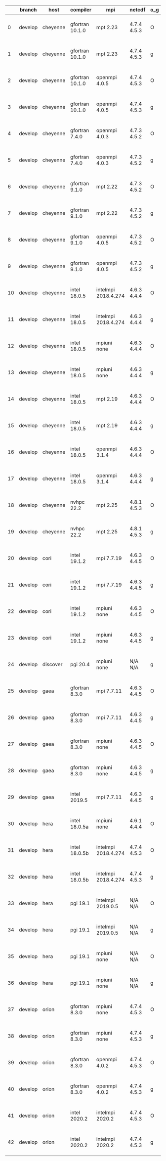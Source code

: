 |    | branch   | host     | compiler        | mpi                 | netcdf      | o_g   | os     | build   | u_pass   | u_fail   | s_pass   | s_fail   | e_pass   | e_fail   |   nuopc_pass |   nuopc_fail | artifacts_hash                                                                                                                                                 | modified                  |
|----|----------|----------|-----------------|---------------------|-------------|-------|--------|---------|----------|----------|----------|----------|----------|----------|--------------|--------------|----------------------------------------------------------------------------------------------------------------------------------------------------------------|---------------------------|
|  0 | develop  | cheyenne | gfortran 10.1.0 | mpt 2.23            | 4.7.4 4.5.3 | O     | Linux  | pass    | 13782    | 0        | 49       | 0        | 80       | 0        |           50 |            0 | [artifacts](https://github.com/esmf-org/esmf-test-artifacts/tree/68d2591d766f87566ed9f5059a6cd45d215a6134/develop/cheyenne/gfortran/10.1.0/O/mpt/2.23)         | 2022-07-20 02:57:46 -0600 |
|  1 | develop  | cheyenne | gfortran 10.1.0 | mpt 2.23            | 4.7.4 4.5.3 | g     | Linux  | pass    | 13782    | 0        | 49       | 0        | 80       | 0        |           50 |            0 | [artifacts](https://github.com/esmf-org/esmf-test-artifacts/tree/d39755ebb57044d0161880b5a11aa069a2d10563/develop/cheyenne/gfortran/10.1.0/g/mpt/2.23)         | 2022-07-20 03:09:53 -0600 |
|  2 | develop  | cheyenne | gfortran 10.1.0 | openmpi 4.0.5       | 4.7.4 4.5.3 | O     | Linux  | pass    | 13782    | 0        | 49       | 0        | 80       | 0        |           50 |            0 | [artifacts](https://github.com/esmf-org/esmf-test-artifacts/tree/69a404f71706f2e616b94713b513125e0b7205bb/develop/cheyenne/gfortran/10.1.0/O/openmpi/4.0.5)    | 2022-07-20 03:04:25 -0600 |
|  3 | develop  | cheyenne | gfortran 10.1.0 | openmpi 4.0.5       | 4.7.4 4.5.3 | g     | Linux  | pass    | 13782    | 0        | 49       | 0        | 80       | 0        |           50 |            0 | [artifacts](https://github.com/esmf-org/esmf-test-artifacts/tree/b74a608a0fe6838d6c91a12b764e6cce0a4edfce/develop/cheyenne/gfortran/10.1.0/g/openmpi/4.0.5)    | 2022-07-20 03:16:34 -0600 |
|  4 | develop  | cheyenne | gfortran 7.4.0  | openmpi 4.0.3       | 4.7.3 4.5.2 | O     | Linux  | pass    | 13782    | 0        | 49       | 0        | 80       | 0        |           50 |            0 | [artifacts](https://github.com/esmf-org/esmf-test-artifacts/tree/65b01477d162b3c7c792230f2d76af9346c9fdde/develop/cheyenne/gfortran/7.4.0/O/openmpi/4.0.3)     | 2022-07-20 03:00:48 -0600 |
|  5 | develop  | cheyenne | gfortran 7.4.0  | openmpi 4.0.3       | 4.7.3 4.5.2 | g     | Linux  | pass    | 13782    | 0        | 49       | 0        | 80       | 0        |           50 |            0 | [artifacts](https://github.com/esmf-org/esmf-test-artifacts/tree/a826d4728c1431e0107a79bed49ad4a965535c05/develop/cheyenne/gfortran/7.4.0/g/openmpi/4.0.3)     | 2022-07-20 03:14:11 -0600 |
|  6 | develop  | cheyenne | gfortran 9.1.0  | mpt 2.22            | 4.7.3 4.5.2 | O     | Linux  | pass    | 13782    | 0        | 49       | 0        | 80       | 0        |           50 |            0 | [artifacts](https://github.com/esmf-org/esmf-test-artifacts/tree/1f0b06f5e28c99403a29f0c6e3981e6bc1ae47f4/develop/cheyenne/gfortran/9.1.0/O/mpt/2.22)          | 2022-07-20 02:56:33 -0600 |
|  7 | develop  | cheyenne | gfortran 9.1.0  | mpt 2.22            | 4.7.3 4.5.2 | g     | Linux  | pass    | 13782    | 0        | 49       | 0        | 80       | 0        |           50 |            0 | [artifacts](https://github.com/esmf-org/esmf-test-artifacts/tree/103351f61b8d8b2049afa9dbddcaf32e744bddf2/develop/cheyenne/gfortran/9.1.0/g/mpt/2.22)          | 2022-07-20 03:08:58 -0600 |
|  8 | develop  | cheyenne | gfortran 9.1.0  | openmpi 4.0.5       | 4.7.3 4.5.2 | O     | Linux  | pass    | 13782    | 0        | 49       | 0        | 80       | 0        |           50 |            0 | [artifacts](https://github.com/esmf-org/esmf-test-artifacts/tree/0f8fdad64967fc85153f9696a652d0b826c6fce7/develop/cheyenne/gfortran/9.1.0/O/openmpi/4.0.5)     | 2022-07-20 03:02:41 -0600 |
|  9 | develop  | cheyenne | gfortran 9.1.0  | openmpi 4.0.5       | 4.7.3 4.5.2 | g     | Linux  | pass    | 13782    | 0        | 49       | 0        | 80       | 0        |           50 |            0 | [artifacts](https://github.com/esmf-org/esmf-test-artifacts/tree/fa9896682fbe868a9ec32c854b46323876c56cde/develop/cheyenne/gfortran/9.1.0/g/openmpi/4.0.5)     | 2022-07-20 03:14:51 -0600 |
| 10 | develop  | cheyenne | intel 18.0.5    | intelmpi 2018.4.274 | 4.6.3 4.4.4 | O     | Linux  | pass    | 13782    | 0        | 49       | 0        | 80       | 0        |           50 |            0 | [artifacts](https://github.com/esmf-org/esmf-test-artifacts/tree/8b376517f11e32f2407276f6c4b964dc57242d49/develop/cheyenne/intel/18.0.5/O/intelmpi/2018.4.274) | 2022-07-20 04:09:41 -0600 |
| 11 | develop  | cheyenne | intel 18.0.5    | intelmpi 2018.4.274 | 4.6.3 4.4.4 | g     | Linux  | pass    | 13782    | 0        | 49       | 0        | 80       | 0        |           50 |            0 | [artifacts](https://github.com/esmf-org/esmf-test-artifacts/tree/cd7a52808ab5844fb713103b169e0abc02814c9d/develop/cheyenne/intel/18.0.5/g/intelmpi/2018.4.274) | 2022-07-20 04:16:01 -0600 |
| 12 | develop  | cheyenne | intel 18.0.5    | mpiuni none         | 4.6.3 4.4.4 | O     | Linux  | pass    | 12259    | 0        | 8        | 0        | 43       | 0        |            0 |           50 | [artifacts](https://github.com/esmf-org/esmf-test-artifacts/tree/bfac50b160d387b30624e32c585018bbe3780bb6/develop/cheyenne/intel/18.0.5/O/mpiuni/none)         | 2022-07-20 03:47:58 -0600 |
| 13 | develop  | cheyenne | intel 18.0.5    | mpiuni none         | 4.6.3 4.4.4 | g     | Linux  | pass    | 12259    | 0        | 8        | 0        | 43       | 0        |            0 |           50 | [artifacts](https://github.com/esmf-org/esmf-test-artifacts/tree/332cc8238ae4f7eb7c1316aa5841894a7d9d0247/develop/cheyenne/intel/18.0.5/g/mpiuni/none)         | 2022-07-20 03:59:03 -0600 |
| 14 | develop  | cheyenne | intel 18.0.5    | mpt 2.19            | 4.6.3 4.4.4 | O     | Linux  | pass    | 13782    | 0        | 49       | 0        | 80       | 0        |           50 |            0 | [artifacts](https://github.com/esmf-org/esmf-test-artifacts/tree/929e80b32a84420bde7f5b598c0aa243e8a1ba17/develop/cheyenne/intel/18.0.5/O/mpt/2.19)            | 2022-07-20 04:17:07 -0600 |
| 15 | develop  | cheyenne | intel 18.0.5    | mpt 2.19            | 4.6.3 4.4.4 | g     | Linux  | pass    | 13782    | 0        | 49       | 0        | 80       | 0        |           50 |            0 | [artifacts](https://github.com/esmf-org/esmf-test-artifacts/tree/0631679273e41dbdd9b7dc6859b60b7560a3ed5d/develop/cheyenne/intel/18.0.5/g/mpt/2.19)            | 2022-07-20 04:24:03 -0600 |
| 16 | develop  | cheyenne | intel 18.0.5    | openmpi 3.1.4       | 4.6.3 4.4.4 | O     | Linux  | pass    | 13782    | 0        | 49       | 0        | 80       | 0        |           50 |            0 | [artifacts](https://github.com/esmf-org/esmf-test-artifacts/tree/5a877f108bf2d3421a75810afded97d6d4f94fd3/develop/cheyenne/intel/18.0.5/O/openmpi/3.1.4)       | 2022-07-20 04:11:33 -0600 |
| 17 | develop  | cheyenne | intel 18.0.5    | openmpi 3.1.4       | 4.6.3 4.4.4 | g     | Linux  | pass    | 13782    | 0        | 49       | 0        | 80       | 0        |           50 |            0 | [artifacts](https://github.com/esmf-org/esmf-test-artifacts/tree/f270bc6c70f48fba36cf0e186f0ee9d176ded56a/develop/cheyenne/intel/18.0.5/g/openmpi/3.1.4)       | 2022-07-20 04:18:58 -0600 |
| 18 | develop  | cheyenne | nvhpc 22.2      | mpt 2.25            | 4.8.1 4.5.3 | O     | Linux  | pass    | 13779    | 3        | 49       | 0        | 80       | 0        |           45 |            5 | [artifacts](https://github.com/esmf-org/esmf-test-artifacts/tree/ab4b45a72a53ee0f2b4788e7bb6847fc9177f1f5/develop/cheyenne/nvhpc/22.2/O/mpt/2.25)              | 2022-07-20 04:02:23 -0600 |
| 19 | develop  | cheyenne | nvhpc 22.2      | mpt 2.25            | 4.8.1 4.5.3 | g     | Linux  | pass    | 12895    | 887      | 35       | 14       | 66       | 14       |           10 |           40 | [artifacts](https://github.com/esmf-org/esmf-test-artifacts/tree/09426cf1a92edd55dbeb16d9340b0f278d877878/develop/cheyenne/nvhpc/22.2/g/mpt/2.25)              | 2022-07-20 04:23:14 -0600 |
| 20 | develop  | cori     | intel 19.1.2    | mpi 7.7.19          | 4.6.3 4.4.5 | O     | Unicos | pass    | 13782    | 0        | 49       | 0        | 80       | 0        |           50 |            0 | [artifacts](https://github.com/esmf-org/esmf-test-artifacts/tree/da86afcc2a69ba211c3b5e9a9ff98cb41ba17dfc/develop/cori/intel/19.1.2/O/mpi/7.7.19)              | 2022-07-20 03:49:14 -0700 |
| 21 | develop  | cori     | intel 19.1.2    | mpi 7.7.19          | 4.6.3 4.4.5 | g     | Unicos | pass    | 13782    | 0        | 49       | 0        | 80       | 0        |           50 |            0 | [artifacts](https://github.com/esmf-org/esmf-test-artifacts/tree/f647135555259811a2c21a3cbef9381aad3c4e6d/develop/cori/intel/19.1.2/g/mpi/7.7.19)              | 2022-07-20 03:51:35 -0700 |
| 22 | develop  | cori     | intel 19.1.2    | mpiuni none         | 4.6.3 4.4.5 | O     | Unicos | pass    | 12259    | 0        | 8        | 0        | 43       | 0        |            0 |           50 | [artifacts](https://github.com/esmf-org/esmf-test-artifacts/tree/a09193d8742c92ac45386f319ff8bfcb460491c6/develop/cori/intel/19.1.2/O/mpiuni/none)             | 2022-07-20 03:11:52 -0700 |
| 23 | develop  | cori     | intel 19.1.2    | mpiuni none         | 4.6.3 4.4.5 | g     | Unicos | pass    | 12259    | 0        | 8        | 0        | 43       | 0        |            0 |           50 | [artifacts](https://github.com/esmf-org/esmf-test-artifacts/tree/d6b0b9816d71dce73ba2014795d0943b66258c03/develop/cori/intel/19.1.2/g/mpiuni/none)             | 2022-07-20 03:26:23 -0700 |
| 24 | develop  | discover | pgi 20.4        | mpiuni none         | N/A N/A     | g     | Linux  | pass    | 11632    | 627      | 4        | 4        | 40       | 3        |            0 |           50 | [artifacts](https://github.com/esmf-org/esmf-test-artifacts/tree/61f35d350828f594b8d24daa4376d1f12875cf9b/develop/discover/pgi/20.4/g/mpiuni/none)             | 2022-07-20 03:44:17 -0400 |
| 25 | develop  | gaea     | gfortran 8.3.0  | mpi 7.7.11          | 4.6.3 4.4.5 | O     | Unicos | pass    | 13781    | 1        | 49       | 0        | 80       | 0        |           47 |            3 | [artifacts](https://github.com/esmf-org/esmf-test-artifacts/tree/dc3dfb8d8558fee4a1bca82c4a074c13520ee9dd/develop/gaea/gfortran/8.3.0/O/mpi/7.7.11)            | 2022-07-20 01:54:53 -0400 |
| 26 | develop  | gaea     | gfortran 8.3.0  | mpi 7.7.11          | 4.6.3 4.4.5 | g     | Unicos | pass    | 13781    | 1        | 49       | 0        | 80       | 0        |           47 |            3 | [artifacts](https://github.com/esmf-org/esmf-test-artifacts/tree/1321d11ca311fc56fe8a7c6964231d2f15291d37/develop/gaea/gfortran/8.3.0/g/mpi/7.7.11)            | 2022-07-20 02:22:12 -0400 |
| 27 | develop  | gaea     | gfortran 8.3.0  | mpiuni none         | 4.6.3 4.4.5 | O     | Unicos | pass    | 12259    | 0        | 8        | 0        | 43       | 0        |            0 |           50 | [artifacts](https://github.com/esmf-org/esmf-test-artifacts/tree/3c68d0ec2abf6fc78d6d4856411599342d4fca08/develop/gaea/gfortran/8.3.0/O/mpiuni/none)           | 2022-07-20 01:35:19 -0400 |
| 28 | develop  | gaea     | gfortran 8.3.0  | mpiuni none         | 4.6.3 4.4.5 | g     | Unicos | pass    | 12259    | 0        | 8        | 0        | 43       | 0        |            0 |           50 | [artifacts](https://github.com/esmf-org/esmf-test-artifacts/tree/92ba857f944d3b1c4cc25724818ccb67d9818b9c/develop/gaea/gfortran/8.3.0/g/mpiuni/none)           | 2022-07-20 02:05:23 -0400 |
| 29 | develop  | gaea     | intel 2019.5    | mpi 7.7.11          | 4.6.3 4.4.5 | g     | Unicos | pass    | 13767    | 15       | 49       | 0        | 80       | 0        |           47 |            3 | [artifacts](https://github.com/esmf-org/esmf-test-artifacts/tree/f9c3b28259e63437c19795b4aa9538b338d4a205/develop/gaea/intel/2019.5/g/mpi/7.7.11)              | 2022-07-20 01:37:55 -0400 |
| 30 | develop  | hera     | intel 18.0.5a   | mpiuni none         | 4.6.1 4.4.4 | O     | Linux  | pass    | 12259    | 0        | 8        | 0        | 43       | 0        |            0 |           50 | [artifacts](https://github.com/esmf-org/esmf-test-artifacts/tree/e4bc7d8be9bceaf0781acb8643bf3d922aa52cc5/develop/hera/intel/18.0.5a/O/mpiuni/none)            | 2022-07-20 07:03:32 +0000 |
| 31 | develop  | hera     | intel 18.0.5b   | intelmpi 2018.4.274 | 4.7.4 4.5.3 | O     | Linux  | pass    | 13782    | 0        | 49       | 0        | 80       | 0        |           50 |            0 | [artifacts](https://github.com/esmf-org/esmf-test-artifacts/tree/1ce44a819f3eb311a2094584442185ee4450355a/develop/hera/intel/18.0.5b/O/intelmpi/2018.4.274)    | 2022-07-20 07:33:33 +0000 |
| 32 | develop  | hera     | intel 18.0.5b   | intelmpi 2018.4.274 | 4.7.4 4.5.3 | g     | Linux  | pass    | 13782    | 0        | 49       | 0        | 80       | 0        |           50 |            0 | [artifacts](https://github.com/esmf-org/esmf-test-artifacts/tree/1ce44a819f3eb311a2094584442185ee4450355a/develop/hera/intel/18.0.5b/g/intelmpi/2018.4.274)    | 2022-07-20 07:33:33 +0000 |
| 33 | develop  | hera     | pgi 19.1        | intelmpi 2019.0.5   | N/A N/A     | O     | Linux  | pass    | fail     | fail     | fail     | fail     | fail     | fail     |            0 |            0 | [artifacts](https://github.com/esmf-org/esmf-test-artifacts/tree/ee58459799757e6487123585b3a1d32815756bbd/develop/hera/pgi/19.1/O/intelmpi/2019.0.5)           | 2022-07-20 10:51:28 +0000 |
| 34 | develop  | hera     | pgi 19.1        | intelmpi 2019.0.5   | N/A N/A     | g     | Linux  | pass    | fail     | fail     | fail     | fail     | fail     | fail     |            0 |            0 | [artifacts](https://github.com/esmf-org/esmf-test-artifacts/tree/80844356626f3856c057402a56c996c9d741bf5b/develop/hera/pgi/19.1/g/intelmpi/2019.0.5)           | 2022-07-20 11:20:26 +0000 |
| 35 | develop  | hera     | pgi 19.1        | mpiuni none         | N/A N/A     | O     | Linux  | pass    | 11632    | 627      | 6        | 2        | 40       | 3        |            0 |           50 | [artifacts](https://github.com/esmf-org/esmf-test-artifacts/tree/d4ecdce2f16cccf34bbfdab4292fc42dfa3843cd/develop/hera/pgi/19.1/O/mpiuni/none)                 | 2022-07-20 07:47:37 +0000 |
| 36 | develop  | hera     | pgi 19.1        | mpiuni none         | N/A N/A     | g     | Linux  | pass    | 11632    | 627      | 4        | 4        | 40       | 3        |            0 |           50 | [artifacts](https://github.com/esmf-org/esmf-test-artifacts/tree/092b6ef974cdec17d7d635a4df4e8ef29076f9f0/develop/hera/pgi/19.1/g/mpiuni/none)                 | 2022-07-20 07:52:03 +0000 |
| 37 | develop  | orion    | gfortran 8.3.0  | mpiuni none         | 4.7.4 4.5.3 | O     | Linux  | pass    | 12259    | 0        | 8        | 0        | 43       | 0        |            0 |           50 | [artifacts](https://github.com/esmf-org/esmf-test-artifacts/tree/e77f8f2c844582fa1070563e541ca6bd07f70474/develop/orion/gfortran/8.3.0/O/mpiuni/none)          | 2022-07-20 02:57:59 -0500 |
| 38 | develop  | orion    | gfortran 8.3.0  | mpiuni none         | 4.7.4 4.5.3 | g     | Linux  | pass    | 12259    | 0        | 8        | 0        | 43       | 0        |            0 |           50 | [artifacts](https://github.com/esmf-org/esmf-test-artifacts/tree/5d00e9d86a984b586b12251f886c90c129cc8509/develop/orion/gfortran/8.3.0/g/mpiuni/none)          | 2022-07-20 03:11:33 -0500 |
| 39 | develop  | orion    | gfortran 8.3.0  | openmpi 4.0.2       | 4.7.4 4.5.3 | O     | Linux  | pass    | 13782    | 0        | 49       | 0        | 80       | 0        |           50 |            0 | [artifacts](https://github.com/esmf-org/esmf-test-artifacts/tree/39025947e59ea6d019296e7e7f292c2d88fd1649/develop/orion/gfortran/8.3.0/O/openmpi/4.0.2)        | 2022-07-20 03:38:02 -0500 |
| 40 | develop  | orion    | gfortran 8.3.0  | openmpi 4.0.2       | 4.7.4 4.5.3 | g     | Linux  | pass    | 13782    | 0        | 49       | 0        | 80       | 0        |           50 |            0 | [artifacts](https://github.com/esmf-org/esmf-test-artifacts/tree/37b6a34cfe61f526b01c47c34d1ba3491ec30693/develop/orion/gfortran/8.3.0/g/openmpi/4.0.2)        | 2022-07-20 03:46:33 -0500 |
| 41 | develop  | orion    | intel 2020.2    | intelmpi 2020.2     | 4.7.4 4.5.3 | O     | Linux  | pass    | 13782    | 0        | 49       | 0        | 80       | 0        |           50 |            0 | [artifacts](https://github.com/esmf-org/esmf-test-artifacts/tree/025d509cd692c88d6af0853c2bc61423f0ad6152/develop/orion/intel/2020.2/O/intelmpi/2020.2)        | 2022-07-20 03:48:37 -0500 |
| 42 | develop  | orion    | intel 2020.2    | intelmpi 2020.2     | 4.7.4 4.5.3 | g     | Linux  | pass    | 13782    | 0        | 49       | 0        | 80       | 0        |           50 |            0 | [artifacts](https://github.com/esmf-org/esmf-test-artifacts/tree/37b6a34cfe61f526b01c47c34d1ba3491ec30693/develop/orion/intel/2020.2/g/intelmpi/2020.2)        | 2022-07-20 03:46:33 -0500 |